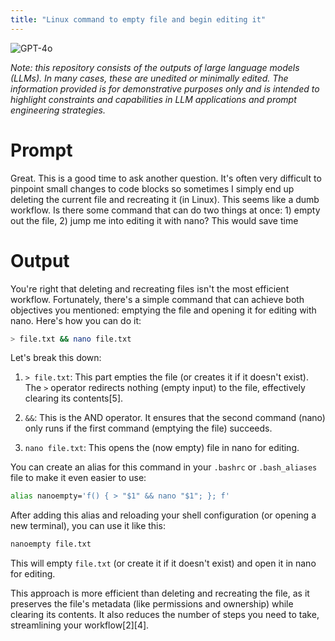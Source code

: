 ```yaml
---
title: "Linux command to empty file and begin editing it"
---
```

![GPT-4o](https://img.shields.io/badge/GPT--4o-3333FF?style=for-the-badge&logo=openai&logoColor=white)



*Note: this repository consists of the outputs of large language models (LLMs). In many cases, these are unedited or minimally edited. The information provided is for demonstrative purposes only and is intended to highlight constraints and capabilities in LLM applications and prompt engineering strategies.*


# Prompt

Great. This is a good time to ask another question. It's often very difficult to pinpoint small changes to code blocks so sometimes I simply end up deleting the current file and recreating it (in Linux). This seems like a dumb workflow. Is there some command that can do two things at once: 1) empty out the file, 2) jump me into editing it with nano? This would save time

# Output

You're right that deleting and recreating files isn't the most efficient workflow. Fortunately, there's a simple command that can achieve both objectives you mentioned: emptying the file and opening it for editing with nano. Here's how you can do it:

```bash
> file.txt && nano file.txt
```

Let's break this down:

1. `> file.txt`: This part empties the file (or creates it if it doesn't exist). The `>` operator redirects nothing (empty input) to the file, effectively clearing its contents[5].

2. `&&`: This is the AND operator. It ensures that the second command (nano) only runs if the first command (emptying the file) succeeds.

3. `nano file.txt`: This opens the (now empty) file in nano for editing.

You can create an alias for this command in your `.bashrc` or `.bash_aliases` file to make it even easier to use:

```bash
alias nanoempty='f() { > "$1" && nano "$1"; }; f'
```

After adding this alias and reloading your shell configuration (or opening a new terminal), you can use it like this:

```bash
nanoempty file.txt
```

This will empty `file.txt` (or create it if it doesn't exist) and open it in nano for editing.

This approach is more efficient than deleting and recreating the file, as it preserves the file's metadata (like permissions and ownership) while clearing its contents. It also reduces the number of steps you need to take, streamlining your workflow[2][4].

 